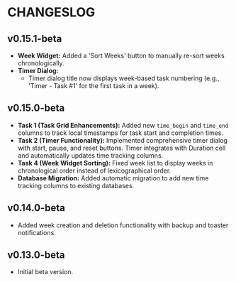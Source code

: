 # CHANGESLOG

## v0.15.1-beta
- **Week Widget:** Added a 'Sort Weeks' button to manually re-sort weeks chronologically.
- **Timer Dialog:** 
    - Timer dialog title now displays week-based task numbering (e.g., 'Timer - Task #1' for the first task in a week).

## v0.15.0-beta
- **Task 1 (Task Grid Enhancements):** Added new `time_begin` and `time_end` columns to track local timestamps for task start and completion times.
- **Task 2 (Timer Functionality):** Implemented comprehensive timer dialog with start, pause, and reset buttons. Timer integrates with Duration cell and automatically updates time tracking columns.
- **Task 4 (Week Widget Sorting):** Fixed week list to display weeks in chronological order instead of lexicographical order.
- **Database Migration:** Added automatic migration to add new time tracking columns to existing databases.

## v0.14.0-beta
- Added week creation and deletion functionality with backup and toaster notifications.

## v0.13.0-beta
- Initial beta version. 
